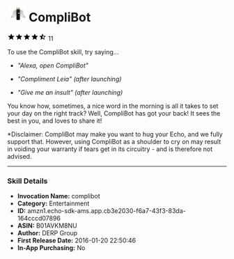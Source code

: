 # &nbsp;<img src="app_icon" alt="CompliBot icon" width="36"> CompliBot
![4.3 stars](../../../images/ic_star_black_18dp_1x.png)![4.3 stars](../../../images/ic_star_black_18dp_1x.png)![4.3 stars](../../../images/ic_star_black_18dp_1x.png)![4.3 stars](../../../images/ic_star_black_18dp_1x.png)![4.3 stars](../../../images/ic_star_half_black_18dp_1x.png) 11

To use the CompliBot skill, try saying...

* *"Alexa, open CompliBot"*

* *"Compliment Leia" (after launching)*

* *"Give me an insult" (after launching)*

You know how, sometimes, a nice word in the morning is all it takes to set your day on the right track?  Well, CompliBot has got your back!  It sees the best in you, and loves to share it!  

*Disclaimer: CompliBot may make you want to hug your Echo, and we fully support that.  However, using CompliBot as a shoulder to cry on may result in voiding your warranty if tears get in its circuitry - and is therefore not advised.

***

### Skill Details

* **Invocation Name:** complibot
* **Category:** Entertainment
* **ID:** amzn1.echo-sdk-ams.app.cb3e2030-f6a7-43f3-83da-164cccd07896
* **ASIN:** B01AVKM8NU
* **Author:** DERP Group
* **First Release Date:** 2016-01-20 22:50:46
* **In-App Purchasing:** No
